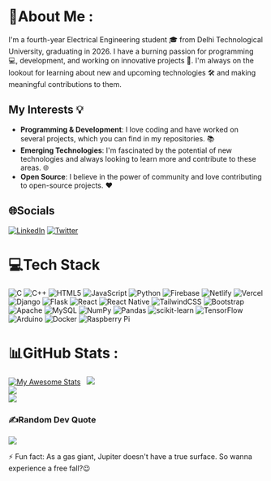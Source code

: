 # 💫About Me :
I'm a fourth-year Electrical Engineering student 🎓 from Delhi Technological University, graduating in 2026. I have a burning passion for programming 💻, development, and working on innovative projects 🚀. I'm always on the lookout for learning about new and upcoming technologies 🛠️ and making meaningful contributions to them.

## My Interests 💡

- **Programming & Development**: I love coding and have worked on several projects, which you can find in my repositories. 📚
- **Emerging Technologies**: I'm fascinated by the potential of new technologies and always looking to learn more and contribute to these areas. 🌐
- **Open Source**: I believe in the power of community and love contributing to open-source projects. ❤️


## 🌐Socials
[![LinkedIn](https://img.shields.io/badge/LinkedIn-%230077B5.svg?logo=linkedin&logoColor=white)](https://www.linkedin.com/in/prince-kumar-singh-86760925a) [![Twitter](https://img.shields.io/badge/Twitter-%231DA1F2.svg?logo=Twitter&logoColor=white)](https://x.com/Heroforfun0?s=09)

# 💻Tech Stack
![C](https://img.shields.io/badge/c-%2300599C.svg?style=for-the-badge&logo=c&logoColor=white) ![C++](https://img.shields.io/badge/c++-%2300599C.svg?style=for-the-badge&logo=c%2B%2B&logoColor=white) ![HTML5](https://img.shields.io/badge/html5-%23E34F26.svg?style=for-the-badge&logo=html5&logoColor=white) ![JavaScript](https://img.shields.io/badge/javascript-%23323330.svg?style=for-the-badge&logo=javascript&logoColor=%23F7DF1E) ![Python](https://img.shields.io/badge/python-3670A0?style=for-the-badge&logo=python&logoColor=ffdd54) ![Firebase](https://img.shields.io/badge/firebase-%23039BE5.svg?style=for-the-badge&logo=firebase) ![Netlify](https://img.shields.io/badge/netlify-%23000000.svg?style=for-the-badge&logo=netlify&logoColor=#00C7B7) ![Vercel](https://img.shields.io/badge/vercel-%23000000.svg?style=for-the-badge&logo=vercel&logoColor=white) ![Django](https://img.shields.io/badge/django-%23092E20.svg?style=for-the-badge&logo=django&logoColor=white) ![Flask](https://img.shields.io/badge/flask-%23000.svg?style=for-the-badge&logo=flask&logoColor=white) ![React](https://img.shields.io/badge/react-%2320232a.svg?style=for-the-badge&logo=react&logoColor=%2361DAFB) ![React Native](https://img.shields.io/badge/react_native-%2320232a.svg?style=for-the-badge&logo=react&logoColor=%2361DAFB) ![TailwindCSS](https://img.shields.io/badge/tailwindcss-%2338B2AC.svg?style=for-the-badge&logo=tailwind-css&logoColor=white) ![Bootstrap](https://img.shields.io/badge/bootstrap-%23563D7C.svg?style=for-the-badge&logo=bootstrap&logoColor=white) ![Apache](https://img.shields.io/badge/apache-%23D42029.svg?style=for-the-badge&logo=apache&logoColor=white) ![MySQL](https://img.shields.io/badge/mysql-%2300f.svg?style=for-the-badge&logo=mysql&logoColor=white) ![NumPy](https://img.shields.io/badge/numpy-%23013243.svg?style=for-the-badge&logo=numpy&logoColor=white) ![Pandas](https://img.shields.io/badge/pandas-%23150458.svg?style=for-the-badge&logo=pandas&logoColor=white) ![scikit-learn](https://img.shields.io/badge/scikit--learn-%23F7931E.svg?style=for-the-badge&logo=scikit-learn&logoColor=white) ![TensorFlow](https://img.shields.io/badge/TensorFlow-%23FF6F00.svg?style=for-the-badge&logo=TensorFlow&logoColor=white) ![Arduino](https://img.shields.io/badge/-Arduino-00979D?style=for-the-badge&logo=Arduino&logoColor=white) ![Docker](https://img.shields.io/badge/docker-%230db7ed.svg?style=for-the-badge&logo=docker&logoColor=white) ![Raspberry Pi](https://img.shields.io/badge/-RaspberryPi-C51A4A?style=for-the-badge&logo=Raspberry-Pi)
# 📊GitHub Stats :
[![My Awesome Stats](https://github-readme-stats.vercel.app/api?username=PRINCERAJPUT2003&theme=tokyonight&include_all_commits=true&count_private=true&show_icons=true&rank_icon=github)](https://git.io/awesome-stats-card)&nbsp;&nbsp;
![](https://github-readme-streak-stats.herokuapp.com/?user=PRINCERAJPUT2003&theme=tokyonight&hide_border=false)<br/>
![](https://github-readme-stats.vercel.app/api/top-langs/?username=PRINCERAJPUT2003&theme=tokyonight&hide_border=false&include_all_commits=true&count_private=true&layout=donut)<br/>
![](https://github-contributor-stats.vercel.app/api?username=PRINCERAJPUT2003&limit=5&theme=tokyonight&combine_all_yearly_contributions=true)

### ✍️Random Dev Quote
![](https://quotes-github-readme.vercel.app/api?type=horizontal&theme=dark)


⚡ Fun fact: As a gas giant, Jupiter doesn't have a true surface. So wanna experience a free fall?😉


